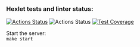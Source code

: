 ### Hexlet tests and linter status:
[![Actions Status](https://github.com/Timo4ey/python-project-52/workflows/hexlet-check/badge.svg)](https://github.com/Timo4ey/python-project-52/actions)
![Actions Status](https://github.com/Timo4ey/python-project-52/actions/workflows/task_manager.yml/badge.svg)
[![Test Coverage](https://api.codeclimate.com/v1/badges/81f72de6c09f960dc6d9/test_coverage)](https://codeclimate.com/github/Timo4ey/python-project-52/test_coverage)

Start the server: <br>
`make start`